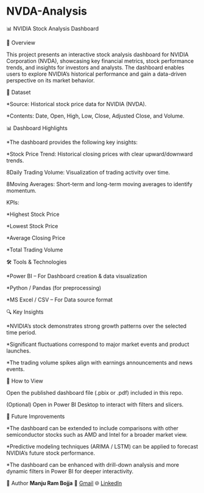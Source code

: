 # NVDA-Analysis
📊 NVIDIA Stock Analysis Dashboard

📝 Overview

This project presents an interactive stock analysis dashboard for NVIDIA Corporation (NVDA), showcasing key financial metrics, stock performance trends, and insights for investors and analysts. The dashboard enables users to explore NVIDIA’s historical performance and gain a data-driven perspective on its market behavior.

📂 Dataset

*Source: Historical stock price data for NVIDIA (NVDA).

*Contents: Date, Open, High, Low, Close, Adjusted Close, and Volume.

📊 Dashboard Highlights

*The dashboard provides the following key insights:

*Stock Price Trend: Historical closing prices with clear upward/downward trends.

8Daily Trading Volume: Visualization of trading activity over time.

8Moving Averages: Short-term and long-term moving averages to identify momentum.

KPIs:

*Highest Stock Price

*Lowest Stock Price

*Average Closing Price

*Total Trading Volume

🛠 Tools & Technologies

*Power BI – For Dashboard creation & data visualization

*Python / Pandas (for preprocessing)

*MS Excel / CSV – For Data source format

🔍 Key Insights

*NVIDIA’s stock demonstrates strong growth patterns over the selected time period.

*Significant fluctuations correspond to major market events and product launches.

*The trading volume spikes align with earnings announcements and news events.

🚀 How to View

Open the published dashboard file (.pbix or .pdf) included in this repo.

(Optional) Open in Power BI Desktop to interact with filters and slicers.

📌 Future Improvements

*The dashboard can be extended to include comparisons with other semiconductor stocks such as AMD and Intel for a broader market view.

*Predictive modeling techniques (ARIMA / LSTM) can be applied to forecast NVIDIA’s future stock performance.

*The dashboard can be enhanced with drill-down analysis and more dynamic filters in Power BI for deeper interactivity.

👤 Author
**Manju Ram Bojja** 
📧 [Gmail](manjurambojja@gmail.com)
🌐 [LinkedIn](https://www.linkedin.com/in/manju-ram-b-031976239/)

